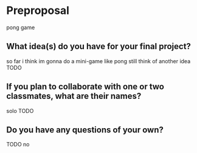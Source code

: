 # Preproposal
pong game 
## What idea(s) do you have for your final project?
so far i think im gonna do a mini-game like pong still think of another idea
TODO

## If you plan to collaborate with one or two classmates, what are their names?
solo 
TODO

## Do you have any questions of your own?

TODO
no
